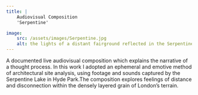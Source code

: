 ```yaml
---
title: | 
    Audiovisual Composition
    'Serpentine'

image:
    src: /assets/images/Serpentine.jpg
    alt: the lights of a distant fairground reflected in the Serpentine Lake, Hyde Park
---
```

A documented live audiovisual composition which explains the narrative of a thought process. In this work I adopted an ephemeral and emotive method of architectural site analysis, using footage and sounds captured by the Serpentine Lake in Hyde Park.The composition explores feelings of distance and disconnection within the densely layered grain of London’s terrain.